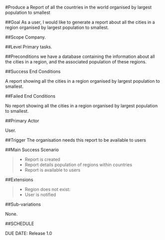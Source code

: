 #Produce a Report of all the countries in the world organised by largest population to smallest

##Goal
As a user, I would like to generate a report about all the cities in a region organised by largest population to smallest.

##Scope
Company.

##Level
Primary tasks.

##Preconditions
we have a database containing the information about all the cities in a region, and the associated population of these regions.


##Success End Conditions

A report showing all the cities in a region organised by largest population to smallest.

##Failed End Conditions

No report showing all the cities in a region organised by largest population to smallest.

##Primary Actor

User.

##Trigger
The organisation needs this report to be available to users

##Main Success Scenario

>- Report is created
>- Report details population of regions within countries
>- Report is available to users

##Extensions

>- Region does not exist:
>- User is notified

##Sub-variations

None.

##SCHEDULE

DUE DATE: Release 1.0